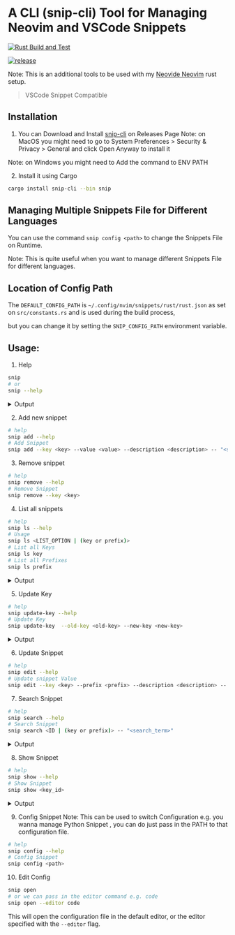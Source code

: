 # A CLI (snip-cli) Tool for Managing Neovim and VSCode Snippets

[![Rust Build and Test](https://github.com/codeitlikemiley/snip-cli/actions/workflows/test.yml/badge.svg)](https://github.com/codeitlikemiley/snip-cli/actions/workflows/test.yml)

[![release](https://github.com/codeitlikemiley/snip-cli/actions/workflows/release.yml/badge.svg)](https://github.com/codeitlikemiley/snip-cli/actions/workflows/release.yml)

Note: This is an additional tools to be used with my [Neovide Neovim](https://github.com/codeitlikemiley/nvim) rust setup.

> VSCode Snippet Compatible

## Installation

1. You can Download and Install [snip-cli](https://github.com/codeitlikemiley/snip-cli/releases) on Releases Page
Note: on MacOS you might need to go to System Preferences > Security & Privacy > General and click Open Anyway to install it

Note: on Windows you might need to Add the command to ENV PATH

2. Install it using Cargo

```sh
cargo install snip-cli --bin snip
```

## Managing Multiple Snippets File for Different Languages

You can use the command `snip config <path>` to change the Snippets File on Runtime.

Note: This is quite useful when you want to manage different Snippets File for different languages.

## Location of  Config Path

The `DEFAULT_CONFIG_PATH` is `~/.config/nvim/snippets/rust/rust.json` as set on `src/constants.rs`  and is used during the build process,

but you can change it by setting the `SNIP_CONFIG_PATH` environment variable.

## Usage:
1. Help

```sh
snip
# or
snip --help
```

<details>
<summary>Output</summary>

```sh
snip
/Users/uriah/.config/nvim/snippets/rust/rust.json
A CLI tool for managing Neovim LuaSnip Rust snippets

Usage: snip <COMMAND>

Commands:
  add         Adds entry to Snippet Collection file
  rm          Removes entry from Snippet Collection file
  edit        Edits entry in Snippet Collection file
  ls          Lists all entries in Snippet Collection file
  show        Gets entry from Snippet Collection file
  search      Searches for entries in Snippet Collection file
  config      Configures the Snippet Collection file
  update-key
  help        Print this message or the help of the given subcommand(s)

Options:
  -h, --help     Print help
  -V, --version  Print version
```
</details>

2.  Add new snippet
```sh
# help
snip add --help
# Add Snippet
snip add --key <key> --value <value> --description <description> -- "<snippet>"
```

3. Remove snippet

```sh
# help
snip remove --help
# Remove Snippet
snip remove --key <key>
```

4. List all snippets

```sh
# help
snip ls --help
# Usage
snip ls <LIST_OPTION | (key or prefix)>
# List all Keys
snip ls key
# List all Prefixes
snip ls prefix
```

<details>
<summary>Output</summary>

```sh
snip ls key
/Users/uriah/.config/nvim/snippets/rust/rust.json
[src/main.rs:468] list_option = Key
impl_iterator
serialize_to_json_string
impl_add_trait
impl_vec_iterator
unwrap_or_else
impl_deref
impl_debug_single_field
deserialize_json_string
impl_display_single_field
import_serde_traits
impl_clone_single_field
```
</details>

5.  Update Key

```sh
# help
snip update-key --help
# Update Key
snip update-key  --old-key <old-key> --new-key <new-key>
```

<details>
<summary>Output</summary>

```sh
snip update-key --old-key "Fuzz match String" --new-key "fuzzy-match-string"
/Users/uriah/.config/nvim/snippets/rust/rust.json
[src/main.rs:499] &old_key = "Fuzz match String"
[src/main.rs:499] &new_key = "fuzzy-match-string"
```

</details>

6. Update Snippet

```sh
# help
snip edit --help
# Update snippet Value
snip edit --key <key> --prefix <prefix> --description <description> -- "<snippet>"
```

7. Search Snippet

```sh
# help
snip search --help
# Search Snippet
snip search <ID | (key or prefix)> -- "<search_term>"
```

<details>
<summary>Output</summary>

```sh
snip search key -- impl
/Users/uriah/.config/nvim/snippets/rust/rust.json
[src/main.rs:490] id = Some(
    Key,
)
[src/main.rs:490] &name = "impl"
impl_deref

impl_clone_single_field

impl_iter_range

impl_partialeq_single_field
```
</details>


8. Show Snippet

```sh
# help
snip show --help
# Show Snippet
snip show <key_id>
```

<details>
<summary>Output</summary>

```sh
snip show impl_deref
/Users/uriah/.config/nvim/snippets/rust/rust.json
[src/main.rs:484] &key = "impl_deref"
+-------------+-------------------------------------------------------------+
| Key         | impl_deref                                                  |
+-------------+-------------------------------------------------------------+
| Prefix      | impl_deref                                                  |
+-------------+-------------------------------------------------------------+
| Description | Impl Deref and DerefMut traits for a custom type            |
+-------------+-------------------------------------------------------------+
| Body        | use std::ops::{Deref, DerefMut};                            |
|             |                                                             |
|             | impl<${1:T}> Deref for ${2:YourConcreteStruct}<${1:T}> {    |
|             |     type Target = ${1:T};                                   |
|             |     fn deref(&self) -> &Self::Target {                      |
|             |         &self.${3:your_field}                               |
|             |     }                                                       |
|             | }                                                           |
|             |                                                             |
|             | impl<${1:T}> DerefMut for ${2:YourConcreteStruct}<${1:T}> { |
|             |     fn deref_mut(&mut self) -> &mut Self::Target {          |
|             |         &mut self.${3:your_field}                           |
|             |     }                                                       |
|             | }                                                           |
+-------------+-------------------------------------------------------------+
````
</details>

9. Config Snippet
Note: This can be used to switch Configuration e.g. you wanna manage Python Snippet , you can do just pass in the PATH to that configuration file.

```sh
# help
snip config --help
# Config Snippet
snip config <path>
```

10. Edit Config

```sh
snip open
# or we can pass in the editor command e.g. code
snip open --editor code 
```

This will open the configuration file in the default editor, or the editor specified with the `--editor` flag.
